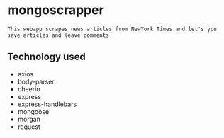 # mongoscrapper

`This webapp scrapes news articles from NewYork Times and let's you save articles and leave comments`

## Technology used
*  axios
*  body-parser
*  cheerio
*  express
*  express-handlebars
*  mongoose
*  morgan
*  request

